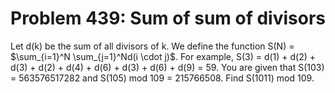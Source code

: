 # Problem 439: Sum of sum of divisors
Let d(k) be the sum of all divisors of k. We define the function S(N) =
\$\\sum\_{i=1}\^N \\sum\_{j=1}\^Nd(i \\cdot j)\$. For example, S(3) =
d(1) + d(2) + d(3) + d(2) + d(4) + d(6) + d(3) + d(6) + d(9) = 59. You
are given that S(103) = 563576517282 and S(105) mod 109 = 215766508.
Find S(1011) mod 109.
